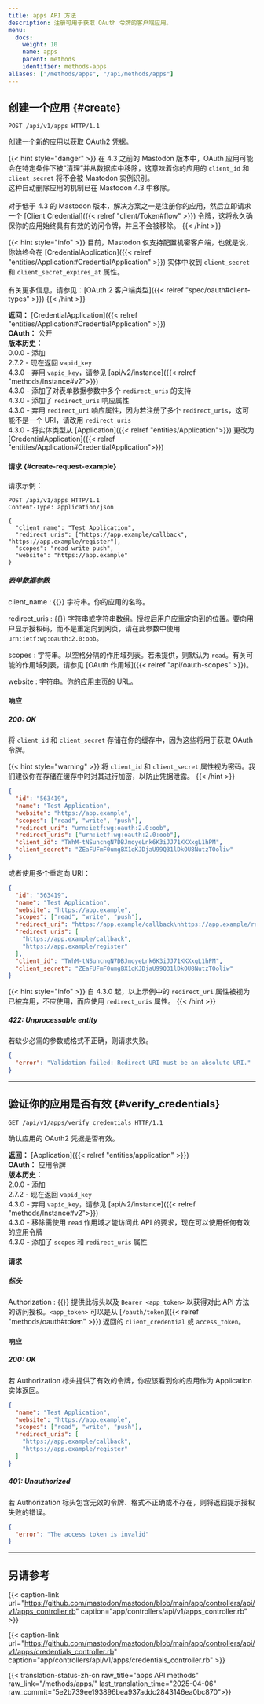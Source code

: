 ```yaml
---
title: apps API 方法
description: 注册可用于获取 OAuth 令牌的客户端应用。
menu:
  docs:
    weight: 10
    name: apps
    parent: methods
    identifier: methods-apps
aliases: ["/methods/apps", "/api/methods/apps"]
---
```


<style>
#TableOfContents ul ul ul {display: none}
</style>

## 创建一个应用 {#create}

```http
POST /api/v1/apps HTTP/1.1
```

创建一个新的应用以获取 OAuth2 凭据。

{{< hint style="danger" >}}
在 4.3 之前的 Mastodon 版本中，OAuth 应用可能会在特定条件下被“清理”并从数据库中移除，这意味着你的应用的 `client_id` 和 `client_secret` 将不会被 Mastodon 实例识别。\
这种自动删除应用的机制已在 Mastodon 4.3 中移除。\
\
对于低于 4.3 的 Mastodon 版本，解决方案之一是注册你的应用，然后立即请求一个 [Client Credential]({{< relref "client/Token#flow" >}}) 令牌，这将永久确保你的应用始终具有有效的访问令牌，并且不会被移除。
{{< /hint >}}

{{< hint style="info" >}}
目前，Mastodon 仅支持配置机密客户端，也就是说，你始终会在 [CredentialApplication]({{< relref "entities/Application#CredentialApplication" >}}) 实体中收到 `client_secret` 和 `client_secret_expires_at` 属性。\
\
有关更多信息，请参见：[OAuth 2 客户端类型]({{< relref "spec/oauth#client-types" >}})
{{< /hint >}}

**返回：** [CredentialApplication]({{< relref "entities/Application#CredentialApplication" >}})\
**OAuth：** 公开\
**版本历史：**\
0.0.0 - 添加\
2.7.2 - 现在返回 `vapid_key`\
4.3.0 - 弃用 `vapid_key`，请参见 [api/v2/instance]({{< relref "methods/Instance#v2">}})\
4.3.0 - 添加了对表单数据参数中多个 `redirect_uris` 的支持\
4.3.0 - 添加了 `redirect_uris` 响应属性\
4.3.0 - 弃用 `redirect_uri` 响应属性，因为若注册了多个 `redirect_uris`，这可能不是一个 URI，请改用 `redirect_uris`\
4.3.0 - 将实体类型从 [Application]({{< relref "entities/Application">}}) 更改为 [CredentialApplication]({{< relref "entities/Application#CredentialApplication">}})

#### 请求 {#create-request-example}

请求示例：

```
POST /api/v1/apps HTTP/1.1
Content-Type: application/json

{
  "client_name": "Test Application",
  "redirect_uris": ["https://app.example/callback", "https://app.example/register"],
  "scopes": "read write push",
  "website": "https://app.example"
}
```

##### 表单数据参数

client_name
: {{<required>}} 字符串。你的应用的名称。

redirect_uris
: {{<required>}} 字符串或字符串数组。授权后用户应重定向到的位置。要向用户显示授权码，而不是重定向到网页，请在此参数中使用 `urn:ietf:wg:oauth:2.0:oob`。

scopes
: 字符串。以空格分隔的作用域列表。若未提供，则默认为 `read`。有关可能的作用域列表，请参见 [OAuth 作用域]({{< relref "api/oauth-scopes" >}})。

website
: 字符串。你的应用主页的 URL。

#### 响应

##### 200: OK

将 `client_id` 和 `client_secret` 存储在你的缓存中，因为这些将用于获取 OAuth 令牌。

{{< hint style="warning" >}}
将 `client_id` 和 `client_secret` 属性视为密码。我们建议你在存储在缓存中时对其进行加密，以防止凭据泄露。
{{< /hint >}}

```json
{
  "id": "563419",
  "name": "Test Application",
  "website": "https://app.example",
  "scopes": ["read", "write", "push"],
  "redirect_uri": "urn:ietf:wg:oauth:2.0:oob",
  "redirect_uris": ["urn:ietf:wg:oauth:2.0:oob"],
  "client_id": "TWhM-tNSuncnqN7DBJmoyeLnk6K3iJJ71KKXxgL1hPM",
  "client_secret": "ZEaFUFmF0umgBX1qKJDjaU99Q31lDkOU8NutzTOoliw"
}
```

或者使用多个重定向 URI：

```json
{
  "id": "563419",
  "name": "Test Application",
  "website": "https://app.example",
  "scopes": ["read", "write", "push"],
  "redirect_uri": "https://app.example/callback\nhttps://app.example/register",
  "redirect_uris": [
    "https://app.example/callback",
    "https://app.example/register"
  ],
  "client_id": "TWhM-tNSuncnqN7DBJmoyeLnk6K3iJJ71KKXxgL1hPM",
  "client_secret": "ZEaFUFmF0umgBX1qKJDjaU99Q31lDkOU8NutzTOoliw"
}
```

{{< hint style="info" >}}
自 4.3.0 起，以上示例中的 `redirect_uri` 属性被视为已被弃用，不应使用，而应使用 `redirect_uris` 属性。
{{< /hint >}}

##### 422: Unprocessable entity

若缺少必需的参数或格式不正确，则请求失败。

```json
{
  "error": "Validation failed: Redirect URI must be an absolute URI."
}
```

---

## 验证你的应用是否有效 {#verify_credentials}

```http
GET /api/v1/apps/verify_credentials HTTP/1.1
```

确认应用的 OAuth2 凭据是否有效。

**返回：** [Application]({{< relref "entities/application" >}})\
**OAuth：** 应用令牌\
**版本历史：**\
2.0.0 - 添加\
2.7.2 - 现在返回 `vapid_key`\
4.3.0 - 弃用 `vapid_key`，请参见 [api/v2/instance]({{< relref "methods/Instance#v2">}})\
4.3.0 - 移除需使用 `read` 作用域才能访问此 API 的要求，现在可以使用任何有效的应用令牌\
4.3.0 - 添加了 `scopes` 和 `redirect_uris` 属性

#### 请求

##### 标头

Authorization
: {{<required>}} 提供此标头以及 `Bearer <app_token>` 以获得对此 API 方法的访问授权。`<app_token>` 可以是从 [`/oauth/token`]({{< relref "methods/oauth#token" >}}) 返回的 `client_credential` 或 `access_token`。

#### 响应

##### 200: OK

若 Authorization 标头提供了有效的令牌，你应该看到你的应用作为 Application 实体返回。

```json
{
  "name": "Test Application",
  "website": "https://app.example",
  "scopes": ["read", "write", "push"],
  "redirect_uris": [
    "https://app.example/callback",
    "https://app.example/register"
  ]
}
```

##### 401: Unauthorized

若 Authorization 标头包含无效的令牌、格式不正确或不存在，则将返回提示授权失败的错误。

```json
{
  "error": "The access token is invalid"
}
```

---

## 另请参考

{{< caption-link url="https://github.com/mastodon/mastodon/blob/main/app/controllers/api/v1/apps_controller.rb" caption="app/controllers/api/v1/apps_controller.rb" >}}

{{< caption-link url="https://github.com/mastodon/mastodon/blob/main/app/controllers/api/v1/apps/credentials_controller.rb" caption="app/controllers/api/v1/apps/credentials_controller.rb" >}}

{{< translation-status-zh-cn raw_title="apps API methods" raw_link="/methods/apps/" last_translation_time="2025-04-06" raw_commit="5e2b739ee193896bea937addc2843146ea0bc870">}}
